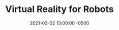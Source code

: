 ---
layout: post
title: Virtual Reality for Robots
authors: Markku Suomalainen, Alexandra Q. Nilles, and Steven M. LaValle
venue: IROS, 2021
published: 2021-01-24 13:00:00 -0500
link: https://ieeexplore.ieee.org/document/9341344
date: 2021-03-02 13:00:00 -0500
location: Online
leader: Kishan Chandan
tags:
- Human Robot Interaction
---